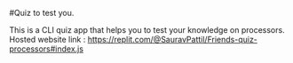 #Quiz to test you.

This is a CLI quiz app  that helps you to test your knowledge on processors.
Hosted website link : https://replit.com/@SauravPattil/Friends-quiz-processors#index.js
